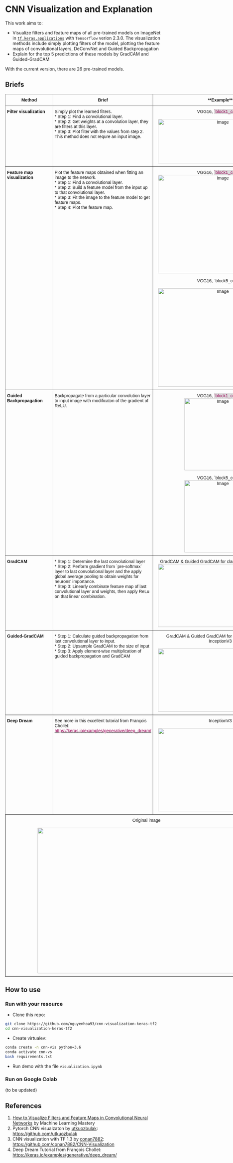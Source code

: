# CNN Visualization and Explanation
This work aims to:
* Visualize filters and feature maps of all pre-trained models on ImageNet in [`tf.keras.applications`](https://github.com/conan7882/CNN-Visualization) with `Tensorflow` verion 2.3.0. The visualization methods include simply plotting filters of the model, plotting the feature maps of convolutional layers, DeConvNet and Guided Backpropagation
* Explain for the top 5 predictions of these models by GradCAM and Guided-GradCAM

With the current version, there are 26 pre-trained models.
## Briefs

<table style="border-collapse:collapse;border-spacing:0;table-layout: fixed; width: 908px" class="tg"><colgroup><col style="width: 188px"><col style="width: 259px"><col style="width: 461px"></colgroup><thead><tr><th style="border-color:inherit;border-style:solid;border-width:1px;font-family:Arial, sans-serif;font-size:14px;font-weight:normal;overflow:hidden;padding:10px 5px;text-align:center;vertical-align:top;word-break:normal"><span style="font-weight:bold">Method</span></th><th style="border-color:inherit;border-style:solid;border-width:1px;font-family:Arial, sans-serif;font-size:14px;font-weight:normal;overflow:hidden;padding:10px 5px;text-align:center;vertical-align:top;word-break:normal"><span style="font-weight:bold">Brief</span></th><th style="border-color:inherit;border-style:solid;border-width:1px;font-family:Arial, sans-serif;font-size:14px;font-weight:normal;overflow:hidden;padding:10px 5px;text-align:center;vertical-align:top;word-break:normal"><span style="font-weight:bold">**Example**</span></th></tr></thead><tbody><tr><td style="border-color:inherit;border-style:solid;border-width:1px;font-family:Arial, sans-serif;font-size:14px;font-weight:bold;overflow:hidden;padding:10px 5px;text-align:left;vertical-align:top;word-break:normal">Filter visualization</td><td style="border-color:inherit;border-style:solid;border-width:1px;font-family:Arial, sans-serif;font-size:14px;overflow:hidden;padding:10px 5px;text-align:left;vertical-align:top;word-break:normal">Simply plot the learned filters.<br>* Step 1: Find a convolutional layer.<br>* Step 2: Get weights at a convolution layer, they are filters at this layer.<br>* Step 3: Plot filter with the values from step 2.<br>This method does not requre an input image.</td><td style="border-color:inherit;border-style:solid;border-width:1px;font-family:Arial, sans-serif;font-size:14px;overflow:hidden;padding:10px 5px;text-align:center;vertical-align:top;word-break:normal">VGG16, <span style="color:#905;background-color:#DDD">`block1_conv1`</span><br><br><img src="https://raw.githubusercontent.com/nguyenhoa93/cnn-visualization-keras-tf2/master/images/filtervisVGG16_block1_conv1.png" alt="Image" width="400" height="142"></td></tr><tr><td style="border-color:inherit;border-style:solid;border-width:1px;font-family:Arial, sans-serif;font-size:14px;font-weight:bold;overflow:hidden;padding:10px 5px;text-align:left;vertical-align:top;word-break:normal">Feature map visualization</td><td style="border-color:inherit;border-style:solid;border-width:1px;font-family:Arial, sans-serif;font-size:14px;overflow:hidden;padding:10px 5px;text-align:left;vertical-align:top;word-break:normal">Plot the feature maps obtained when fitting an image to the network.<br>* Step 1: Find a convolutional layer.<br>* Step 2: Build a feature model from the input up to that convolutional layer.<br>* Step 3: Fit the image to the feature model to get feature maps.<br>* Step 4: Plot the feature map.</td><td style="border-color:inherit;border-style:solid;border-width:1px;font-family:Arial, sans-serif;font-size:14px;overflow:hidden;padding:10px 5px;text-align:center;vertical-align:top;word-break:normal">VGG16, <span style="color:#905;background-color:#DDD">`block1_conv1`</span><br><img src="https://raw.githubusercontent.com/nguyenhoa93/cnn-visualization-keras-tf2/master/images/featurevisVGG16_block1_conv1.png" alt="Image" width="400" height="315"><br><br><span style="font-weight:400;font-style:normal">VGG16, </span>`block5_conv3`<br><br><img src="https://raw.githubusercontent.com/nguyenhoa93/cnn-visualization-keras-tf2/master/images/featurevisVGG16_block5_conv3.png" alt="Image" width="400" height="315"></td></tr><tr><td style="border-color:inherit;border-style:solid;border-width:1px;font-family:Arial, sans-serif;font-size:14px;font-weight:bold;overflow:hidden;padding:10px 5px;text-align:left;vertical-align:top;word-break:normal">Guided Backpropagation</td><td style="border-color:inherit;border-style:solid;border-width:1px;font-family:Arial, sans-serif;font-size:14px;overflow:hidden;padding:10px 5px;text-align:left;vertical-align:top;word-break:normal">Backpropagate from a particular convolution layer to input image with modificaton of the gradient of ReLU.</td><td style="border-color:inherit;border-style:solid;border-width:1px;font-family:Arial, sans-serif;font-size:14px;overflow:hidden;padding:10px 5px;text-align:center;vertical-align:top;word-break:normal">VGG16, <span style="color:#905;background-color:#DDD">`block1_conv1`</span><br><img src="https://raw.githubusercontent.com/nguyenhoa93/cnn-visualization-keras-tf2/master/images/guidedbackpropVGG16_block1_conv1.png" alt="Image" width="231" height="231"><br><br>VGG16, `block5_conv3`<br><img src="https://raw.githubusercontent.com/nguyenhoa93/cnn-visualization-keras-tf2/master/images/backguidedVGG16_block5_conv3.png" alt="Image" width="231" height="231"></td></tr><tr><td style="border-color:inherit;border-style:solid;border-width:1px;font-family:Arial, sans-serif;font-size:14px;font-weight:bold;overflow:hidden;padding:10px 5px;text-align:left;vertical-align:top;word-break:normal">GradCAM</td><td style="border-color:inherit;border-style:solid;border-width:1px;font-family:Arial, sans-serif;font-size:14px;overflow:hidden;padding:10px 5px;text-align:left;vertical-align:top;word-break:normal">* Step 1: Determine the last convolutional layer<br>* Step 2: Perform gradient from `pre-softmax` layer to last convolutional layer and the apply global average pooling to obtain weights for neurons' importance.<br>* Step 3: Linearly combinate feature map of last convolutional layer and weights, then apply ReLu on that linear combination.</td><td style="border-color:inherit;border-style:solid;border-width:1px;font-family:Arial, sans-serif;font-size:14px;overflow:hidden;padding:10px 5px;text-align:center;vertical-align:top;word-break:normal">GradCAM &amp; Guided GradCAM for class l<span style="font-weight:bold">akeside</span>, InceptionV3<br><img src="https://raw.githubusercontent.com/nguyenhoa93/cnn-visualization-keras-tf2/master/images/lakesideInceptionV3.png" width="400" height="202"></td></tr><tr><td style="border-color:inherit;border-style:solid;border-width:1px;font-family:Arial, sans-serif;font-size:14px;font-weight:bold;overflow:hidden;padding:10px 5px;text-align:left;vertical-align:top;word-break:normal">Guided-GradCAM</td><td style="border-color:inherit;border-style:solid;border-width:1px;font-family:Arial, sans-serif;font-size:14px;overflow:hidden;padding:10px 5px;text-align:left;vertical-align:top;word-break:normal">* Step 1: Calculate guided backpropagation from last convolutional layer to input.<br>* Step 2: Upsample GradCAM to the size of input<br>* Step 3: Apply element-wise multiplication of guided backpropagation and GradCAM</td><td style="border-color:inherit;border-style:solid;border-width:1px;font-family:Arial, sans-serif;font-size:14px;overflow:hidden;padding:10px 5px;text-align:center;vertical-align:top;word-break:normal">GradCAM &amp; Guided GradCAM for class <span style="font-weight:bold">**boathouse**</span>, InceptionV3<br><br><img src="https://raw.githubusercontent.com/nguyenhoa93/cnn-visualization-keras-tf2/master/images/boathouseInceptionv3.png" width="400" height="202"></td></tr><tr><td style="border-color:inherit;border-style:solid;border-width:1px;font-family:Arial, sans-serif;font-size:14px;font-weight:bold;overflow:hidden;padding:10px 5px;text-align:left;vertical-align:top;word-break:normal">Deep Dream</td><td style="border-color:inherit;border-style:solid;border-width:1px;font-family:Arial, sans-serif;font-size:14px;overflow:hidden;padding:10px 5px;text-align:left;vertical-align:top;word-break:normal">See more in this excellent tutorial from François Chollet: <a href="https://keras.io/examples/generative/deep_dream/"><span style="color:#905">https://keras.io/examples/generative/deep_dream/</span></a></td><td style="border-color:inherit;border-style:solid;border-width:1px;font-family:Arial, sans-serif;font-size:14px;overflow:hidden;padding:10px 5px;text-align:center;vertical-align:top;word-break:normal">InceptionV3<br><br><img src="https://raw.githubusercontent.com/nguyenhoa93/cnn-visualization-keras-tf2/master/images/deepdreamInceptionv3.png" width="400" height="266"></td></tr><tr><td style="border-color:black;border-style:solid;border-width:1px;font-family:Arial, sans-serif;font-size:14px;overflow:hidden;padding:10px 5px;text-align:center;vertical-align:top;word-break:normal" colspan="3">Original image<br><br><img src="https://raw.githubusercontent.com/nguyenhoa93/cnn-visualization-keras-tf2/master/images/lapan.jpg" width="700" height="466"></td></tr></tbody></table>

## How to use
### Run with your resource
* Clone this repo:
```bash
git clone https://github.com/nguyenhoa93/cnn-visualization-keras-tf2
cd cnn-visualization-keras-tf2
```
* Create virtualev:
```bash
conda create -n cnn-vis python=3.6
conda activate cnn-vs
bash requirements.txt
```
* Run demo with the file `visualization.ipynb`

### Run on Google Colab
(to be updated)

## References
1. [How to Visualize Filters and Feature Maps in Convolutional Neural Networks](https://machinelearningmastery.com/how-to-visualize-filters-and-feature-maps-in-convolutional-neural-networks/) by Machine Learning Mastery
2. Pytorch CNN visualzaton by [utkuozbulak](https://github.com/utkuozbulak): https://github.com/utkuozbulak
3. CNN visualization with TF 1.3 by [conan7882](https://github.com/conan7882): https://github.com/conan7882/CNN-Visualization
4. Deep Dream Tutorial from François Chollet: https://keras.io/examples/generative/deep_dream/ 